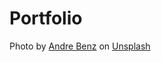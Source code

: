 # Portfolio
Photo by <a href="https://unsplash.com/@trapnation?utm_source=unsplash&utm_medium=referral&utm_content=creditCopyText">Andre Benz</a> on <a href="https://unsplash.com/s/photos/city-night?utm_source=unsplash&utm_medium=referral&utm_content=creditCopyText">Unsplash</a>
  